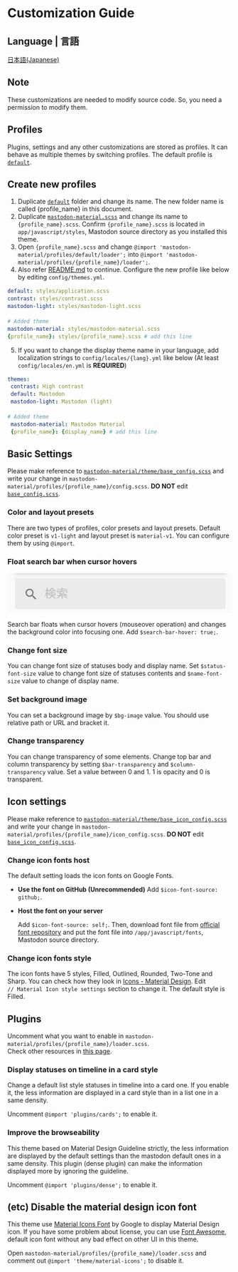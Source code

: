 # Customization Guide

## Language | 言語
[日本語(Japanese)](customization_guide_ja.md)

## Note
These customizations are needed to modify source code. So, you need a permission to modify them.

## Profiles
Plugins, settings and any other customizations are stored as profiles. It can behave as multiple themes by switching profiles. The default profile is [`default`](../src/mastodon-material/profiles/default).

## Create new profiles
1. Duplicate [`default`](../src/mastodon-material/profiles/default) folder and change its name. The new folder name is called {profile_name} in this document.
2. Duplicate [`mastodon-material.scss`](../src/mastodon-material.scss) and change its name to `{profile_name}.scss`. Confirm `{profile_name}.scss` is located in `app/javascript/styles`, Mastodon source directory as you installed this theme.
3. Open `{profile_name}.scss` and change `@import 'mastodon-material/profiles/default/loader';` into `@import 'mastodon-material/profiles/{profile_name}/loader';`.
4. Also refer [README.md](../README.md#How-to-install) to continue. Configure the new profile like below by editing `config/themes.yml`.
  ```yml
  default: styles/application.scss
  contrast: styles/contrast.scss
  mastodon-light: styles/mastodon-light.scss
  
  # Added theme
  mastodon-material: styles/mastodon-material.scss
  {profile_name}: styles/{profile_name}.scss # add this line
  ```
5. If you want to change the display theme name in your language, add localization strings to `config/locales/{lang}.yml` like below (At least `config/locales/en.yml` is **REQUIRED**)
  ```yml
  themes:
   contrast: High contrast
   default: Mastodon
   mastodon-light: Mastodon (light)
  
  # Added theme
   mastodon-material: Mastodon Material
   {profile_name}: {display_name} # add this line
  ```

## Basic Settings
Please make reference to [`mastodon-material/theme/base_config.scss`](../src/mastodon-material/theme/base_config.scss) and write your change in `mastodon-material/profiles/{profile_name}/config.scss`. **DO NOT** edit [`base_config.scss`](../src/mastodon-material/theme/base_config.scss).

### Color and layout presets
There are two types of profiles, color presets and layout presets. Default color preset is `v1-light` and layout preset is `material-v1`. You can configure them by using `@import`.

### Float search bar when cursor hovers
<img src="res/search-bar-hover.gif" alt="search-bar hover">

Search bar floats when cursor hovers (mouseover operation) and changes the background color into focusing one. Add `$search-bar-hover: true;`.

### Change font size
You can change font size of statuses body and display name. Set `$status-font-size` value to change font size of statuses contents and `$name-font-size` value to change of display name.

### Set background image
You can set a background image by `$bg-image` value. You should use relative path or URL and bracket it.

### Change transparency
You can change transparency of some elements. Change top bar and column transparency by setting `$bar-transparency` and `$column-transparency` value. Set a value between 0 and 1. 1 is opacity and 0 is transparent.

## Icon settings
Please make reference to [`mastodon-material/theme/base_icon_config.scss`](../src/mastodon-material/theme/base_icon_config.scss) and write your change in `mastodon-material/profiles/{profile_name}/icon_config.scss`. **DO NOT** edit [`base_icon_config.scss`](../src/mastodon-material/theme/base_icon_config.scss).

### Change icon fonts host
The default setting loads the icon fonts on Google Fonts.

- **Use the font on GitHub (Unrecommended)**
  Add `$icon-font-source: github;`.

- **Host the font on your server**
  
  Add `$icon-font-source: self;`. Then, download font file from [official font repository](https://github.com/google/material-design-icons/tree/master/font) and put the font file into `/app/javascript/fonts`, Mastodon source directory.

### Change icon fonts style
The icon fonts have 5 styles, Filled, Outlined, Rounded, Two-Tone and Sharp. You can check how they look in [Icons - Material Design](https://material.io/resources/icons/). Edit `// Material Icon style settings` section to change it. The default style is Filled.

## Plugins
Uncomment what you want to enable in `mastodon-material/profiles/{profile_name}/loader.scss`.  
Check other resources in [this page](https://github.com/GenbuProject/Mastodon-Material-Gallery).

### Display statuses on timeline in a card style
Change a default list style statuses in timeline into a card one. If you enable it, the less information are displayed in a card style than in a list one in a same density.

Uncomment `@import 'plugins/cards';` to enable it.

### Improve the browseability
This theme based on Material Design Guideline strictly, the less information are displayed by the default settings than the mastodon default ones in a same density. This plugin (dense plugin) can make the information displayed more by ignoring the guideline.

Uncomment `@import 'plugins/dense';` to enable it.

## (etc) Disable the material design icon font
This theme use [Material Icons Font](https://google.github.io/material-design-icons/#icon-font-for-the-web) by Google to display Material Design icon. If you have some problem about license, you can use [Font Awesome](https://fontawesome.com/), default icon font without any bad effect on other UI in this theme.

Open `mastodon-material/profiles/{profile_name}/loader.scss` and comment out `@import 'theme/material-icons';` to disable it.
